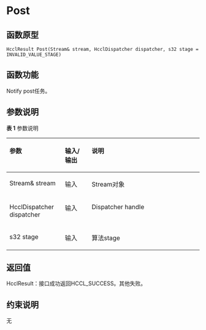 # Post 

## 函数原型<a name="zh-cn_topic_0000001929459170_section3081mcpsimp"></a>

```
HcclResult Post(Stream& stream, HcclDispatcher dispatcher, s32 stage = INVALID_VALUE_STAGE)
```

## 函数功能<a name="zh-cn_topic_0000001929459170_section3084mcpsimp"></a>

Notify post任务。

## 参数说明<a name="zh-cn_topic_0000001929459170_section3087mcpsimp"></a>

**表 1**  参数说明

<a name="zh-cn_topic_0000001929459170_table3089mcpsimp"></a>
<table><thead align="left"><tr id="zh-cn_topic_0000001929459170_row3096mcpsimp"><th class="cellrowborder" valign="top" width="28.71%" id="mcps1.2.4.1.1"><p id="zh-cn_topic_0000001929459170_p3098mcpsimp"><a name="zh-cn_topic_0000001929459170_p3098mcpsimp"></a><a name="zh-cn_topic_0000001929459170_p3098mcpsimp"></a>参数</p>
</th>
<th class="cellrowborder" valign="top" width="13.86%" id="mcps1.2.4.1.2"><p id="zh-cn_topic_0000001929459170_p3100mcpsimp"><a name="zh-cn_topic_0000001929459170_p3100mcpsimp"></a><a name="zh-cn_topic_0000001929459170_p3100mcpsimp"></a>输入/输出</p>
</th>
<th class="cellrowborder" valign="top" width="57.43000000000001%" id="mcps1.2.4.1.3"><p id="zh-cn_topic_0000001929459170_p3102mcpsimp"><a name="zh-cn_topic_0000001929459170_p3102mcpsimp"></a><a name="zh-cn_topic_0000001929459170_p3102mcpsimp"></a>说明</p>
</th>
</tr>
</thead>
<tbody><tr id="zh-cn_topic_0000001929459170_row3104mcpsimp"><td class="cellrowborder" valign="top" width="28.71%" headers="mcps1.2.4.1.1 "><p id="zh-cn_topic_0000001929459170_p3106mcpsimp"><a name="zh-cn_topic_0000001929459170_p3106mcpsimp"></a><a name="zh-cn_topic_0000001929459170_p3106mcpsimp"></a>Stream&amp; stream</p>
</td>
<td class="cellrowborder" valign="top" width="13.86%" headers="mcps1.2.4.1.2 "><p id="zh-cn_topic_0000001929459170_p3108mcpsimp"><a name="zh-cn_topic_0000001929459170_p3108mcpsimp"></a><a name="zh-cn_topic_0000001929459170_p3108mcpsimp"></a>输入</p>
</td>
<td class="cellrowborder" valign="top" width="57.43000000000001%" headers="mcps1.2.4.1.3 "><p id="zh-cn_topic_0000001929459170_p3110mcpsimp"><a name="zh-cn_topic_0000001929459170_p3110mcpsimp"></a><a name="zh-cn_topic_0000001929459170_p3110mcpsimp"></a>Stream对象</p>
</td>
</tr>
<tr id="zh-cn_topic_0000001929459170_row3111mcpsimp"><td class="cellrowborder" valign="top" width="28.71%" headers="mcps1.2.4.1.1 "><p id="zh-cn_topic_0000001929459170_p3113mcpsimp"><a name="zh-cn_topic_0000001929459170_p3113mcpsimp"></a><a name="zh-cn_topic_0000001929459170_p3113mcpsimp"></a>HcclDispatcher dispatcher</p>
</td>
<td class="cellrowborder" valign="top" width="13.86%" headers="mcps1.2.4.1.2 "><p id="zh-cn_topic_0000001929459170_p3115mcpsimp"><a name="zh-cn_topic_0000001929459170_p3115mcpsimp"></a><a name="zh-cn_topic_0000001929459170_p3115mcpsimp"></a>输入</p>
</td>
<td class="cellrowborder" valign="top" width="57.43000000000001%" headers="mcps1.2.4.1.3 "><p id="zh-cn_topic_0000001929459170_p3117mcpsimp"><a name="zh-cn_topic_0000001929459170_p3117mcpsimp"></a><a name="zh-cn_topic_0000001929459170_p3117mcpsimp"></a>Dispatcher handle</p>
</td>
</tr>
<tr id="zh-cn_topic_0000001929459170_row3118mcpsimp"><td class="cellrowborder" valign="top" width="28.71%" headers="mcps1.2.4.1.1 "><p id="zh-cn_topic_0000001929459170_p3120mcpsimp"><a name="zh-cn_topic_0000001929459170_p3120mcpsimp"></a><a name="zh-cn_topic_0000001929459170_p3120mcpsimp"></a>s32 stage</p>
</td>
<td class="cellrowborder" valign="top" width="13.86%" headers="mcps1.2.4.1.2 "><p id="zh-cn_topic_0000001929459170_p3122mcpsimp"><a name="zh-cn_topic_0000001929459170_p3122mcpsimp"></a><a name="zh-cn_topic_0000001929459170_p3122mcpsimp"></a>输入</p>
</td>
<td class="cellrowborder" valign="top" width="57.43000000000001%" headers="mcps1.2.4.1.3 "><p id="zh-cn_topic_0000001929459170_p3124mcpsimp"><a name="zh-cn_topic_0000001929459170_p3124mcpsimp"></a><a name="zh-cn_topic_0000001929459170_p3124mcpsimp"></a>算法stage</p>
</td>
</tr>
</tbody>
</table>

## 返回值<a name="zh-cn_topic_0000001929459170_section3125mcpsimp"></a>

HcclResult：接口成功返回HCCL\_SUCCESS。其他失败。

## 约束说明<a name="zh-cn_topic_0000001929459170_section3128mcpsimp"></a>

无

